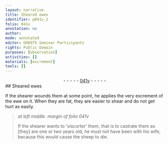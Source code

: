 ```yaml
---
layout: narrative
title: Sheared ewes
identifier: p041v_2
folio: 041v
annotation: no
author:
mode: annotated
editor: GR8975 Seminar Participants
rights: Public Domain
purposes: [observation]
activities: []
materials: [excrement]
tools: []
---
```


 <div class="folio" align="center">- - - - - <a href="http://gallica.bnf.fr/ark:/12148/btv1b10500001g/f88.image" target="_blank">041v</a> - - - - - </div>  
## Sheared ewes

 
If the shearer wounds them at some point, he applies the very <span class="material">excrement</span> of the ewe on it. When they are fat, they are easier to shear and do not get hurt as easily.
 
> *at left middle  margin of folio 041v*
> 
> If the shearer wants to 'viscorter' them, that is to castrate them as [they] are one or two years old, he must not have been with his wife, because this would cause the sheep to die.
 
